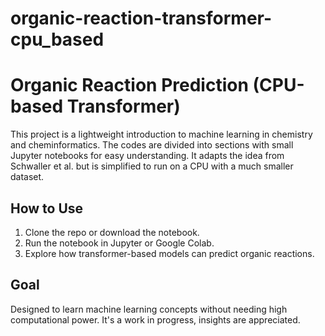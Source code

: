 # organic-reaction-transformer-cpu_based

# Organic Reaction Prediction (CPU-based Transformer)

This project is a lightweight introduction to machine learning in chemistry and cheminformatics.
The codes are divided into sections with small Jupyter notebooks for easy understanding.
It adapts the idea from Schwaller et al. but is simplified to run on a CPU with a much smaller dataset.  

## How to Use
1. Clone the repo or download the notebook.
2. Run the notebook in Jupyter or Google Colab.
3. Explore how transformer-based models can predict organic reactions.

## Goal
Designed to learn machine learning concepts without needing high computational power. It's a work in progress, insights are appreciated.
